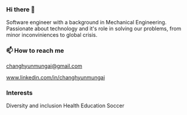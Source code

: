 ### Hi there 👋

Software engineer with a background in Mechanical Engineering. Passionate about technology and it's role in solving our problems, from minor inconviniences to global crisis.

### 📫 How to reach me

changhyunmungai@gmail.com

www.linkedin.com/in/changhyunmungai 


### Interests

Diversity and inclusion
Health
Education
Soccer


<!--
**unboagable/unboagable** is a ✨ _special_ ✨ repository because its `README.md` (this file) appears on your GitHub profile.

Here are some ideas to get you started:

- 🔭 I’m currently working on ...
- 🌱 I’m currently learning ...
- 👯 I’m looking to collaborate on ...
- 🤔 I’m looking for help with ...
- 💬 Ask me about ...
- 📫 How to reach me: 
- 😄 Pronouns: ...
- ⚡ Fun fact: ...
-->
